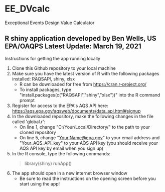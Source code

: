 # EE_DVcalc
Exceptional Events Design Value Calculator

R shiny application developed by Ben Wells, US EPA/OAQPS
Latest Update: March 19, 2021
--------------------------------------------------------

Instructions for getting the app running locally
1) Clone this Github repository to your local machine
2) Make sure you have the latest version of R with the following packages installed: RAQSAPI, shiny, xlsx
   - R can be downloaded for free from https://cran.r-project.org/
   - To install packages, type "install.packages(c("RAQSAPI","shiny","xlsx"))" into the R command prompt
4) Register for access to the EPA's AQS API here: https://aqs.epa.gov/aqsweb/documents/data_api.html#signup
5) In the downloaded repository, make the following changes in the file called 'global.r':
   - On line 1, change "C:/Your/Local/Directory/" to the path to your cloned repository
   - On line 5, change "Your.Name@epa.gov" to your email address and "Your_AQS_API_key" to your AQS API key
     (you should receive your AQS API key by email when you sign up)
6) In the R console, type the following commands:
   > library(shiny)
   > runApp()
7) The app should open in a new internet browser window
   - Be sure to read the instructions on the opening screen before you start using the app!

